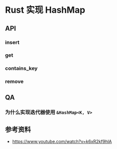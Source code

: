# Rust 实现 HashMap
## API
### insert
### get
### contains_key
### remove

## QA
### 为什么实现迭代器使用 `&HashMap<K, V>`


## 参考资料
* https://www.youtube.com/watch?v=k6xR2kf9hlA
